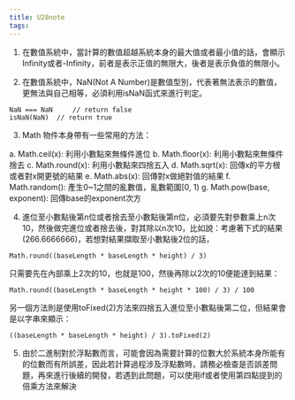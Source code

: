 ```yaml
---
title: U28note
tags:
---
```



1. 在數值系統中，當計算的數值超越系統本身的最大值或者最小值的話，會顯示Infinity或者-Infinity，前者是表示正值的無限大，後者是表示負值的無限小。

2. 在數值系統中，NaN(Not A Number)是數值型別，代表著無法表示的數值，更無法與自己相等，必須利用isNaN函式來進行判定。

```
NaN === NaN 	// return false
isNaN(NaN)	// return true
```

3. Math 物件本身帶有一些常用的方法：

a. Math.ceil(x): 利用小數點來無條件進位
b. Math.floor(x): 利用小數點來無條件捨去
c. Math.round(x): 利用小數點來四捨五入
d. Math.sqrt(x): 回傳x的平方根或者對x開更號的結果
e. Math.abs(x): 回傳對x做絕對值的結果
f. Math.random(): 產生0~1之間的亂數值，亂數範圍[0, 1)
g. Math.pow(base, exponent): 回傳base的exponent次方


4. 進位至小數點後第n位或者捨去至小數點後第n位，必須要先對參數乘上n次10，然後做完進位或者捨去後，對其除以n次10，比如說：考慮著下式的結果(266.6666666)，若想對結果擷取至小數點後2位的話，
```
Math.round((baseLength * baseLength * height) / 3)
``` 
只需要先在內部乘上2次的10，也就是100，然後再除以2次的10便能達到結果：

```
Math.round((baseLength * baseLength * height * 100) / 3) / 100
```

另一個方法則是使用toFixed(2)方法來四捨五入進位至小數點後第二位，但結果會是以字串來顯示：
```
((baseLength * baseLength * height) / 3).toFixed(2)
```

5. 由於二進制對於浮點數而言，可能會因為需要計算的位數大於系統本身所能有的位數而有所誤差，因此若計算過程涉及浮點數時，請務必檢查是否誤差問題，再來進行後續的開發，若遇到此問題，可以使用if或者使用第四點提到的倍乘方法來解決

